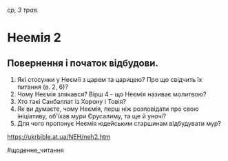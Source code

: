 
_ср, 3 трав._

# Неемія 2

## Повернення і початок відбудови.
1. Які стосунки у Неємії з царем та царицею? Про що свідчить їх питання (в. 2, 6)?
2. Чому Неємія злякався? Вірш 4 - що Неємія називає молитвою?
3. Хто такі Санбаллат із Хорону і Товія?
4. Як ви думаєте, чому Неємія, перш ніж розповідати про свою ініціативу, об'їхав мури Єрусалиму, та ще й уночі?
5. Для чого пропонує Неємія юдейським старшинам відбудувати мур?

https://ukrbible.at.ua/NEH/neh2.htm 

#щоденне_читання
